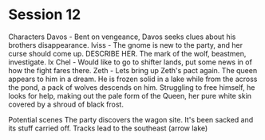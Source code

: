 # Session 12

Characters
Davos - Bent on vengeance, Davos seeks clues about his brothers disappearance.
Iviss - The gnome is new to the party, and her curse should come up. DESCRIBE HER. The mark of the wolf, beastmen, investigate.
Ix Chel - Would like to go to shifter lands, put some news in of how the fight fares there.
Zeth - Lets bring up Zeth's pact again. The queen appears to him in a dream. He is frozen solid in a lake while from the across the pond, a pack of wolves descends on him. Struggling to free himself, he looks for help, making out the pale form of the Queen, her pure white skin covered by a shroud of black frost. 

Potential scenes
The party discovers the wagon site. It's been sacked and its stuff carried off. Tracks lead to the southeast (arrow lake)




